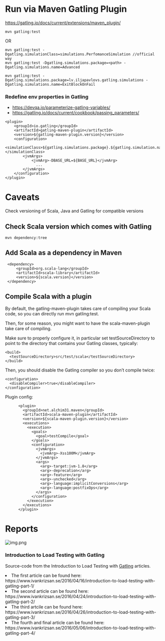 
# Run via Maven Gatling Plugin
https://gatling.io/docs/current/extensions/maven_plugin/ 

```mvn gatling:test```

OR 

```
mvn gatling:test -Dgatling.simulationClass=simulations.PerfomanceSimulation //official way
mvn gatling:test -Dgatling.simulations.package=<path> -Dgatling.simulations.name=Advanced

mvn gatling:test -Dgatling.simulations.package=lv.iljapavlovs.gatling.simulations -Dgatling.simulations.name=ExitBlockOnFail

```


### Redefine env properties in Gatling
* https://devqa.io/parameterize-gatling-variables/
* https://gatling.io/docs/current/cookbook/passing_parameters/
```
<plugin>
    <groupId>io.gatling</groupId>
    <artifactId>gatling-maven-plugin</artifactId>
    <version>${gatling-maven-plugin.version}</version>
    <configuration>
        <simulationClass>${gatling.simulations.package}.${gatling.simulation.name}</simulationClass>
        <jvmArgs>
            <jvmArg>-DBASE_URL=${BASE_URL}</jvmArg>
              ...  
        </jvmArgs>
    </configuration>
</plugin>
```

# Caveats
Check versioning of Scala, Java and Gatling for compatible versions

## Check Scala version which comes with Gatling
```
mvn dependency:tree
```

## Add Scala as a dependency in Maven
```
 <dependency>
     <groupId>org.scala-lang</groupId>
     <artifactId>scala-library</artifactId>
     <version>${scala.version}</version>
 </dependency>
```



## Compile Scala with a plugin

By default, the gatling-maven-plugin takes care of compiling your Scala code, so you can directly run mvn gatling:test.

Then, for some reason, you might want to have the scala-maven-plugin take care of compiling.

Make sure to properly configure it, in particular set testSourceDirectory to point to the directory that contains your Gatling classes, typically:
```
<build>
  <testSourceDirectory>src/test/scala</testSourceDirectory>
</build>
```
Then, you should disable the Gatling compiler so you don’t compile twice:
```
<configuration>
  <disableCompiler>true</disableCompiler>
</configuration>
```

Plugin config:
```
      <plugin>
        <groupId>net.alchim31.maven</groupId>
        <artifactId>scala-maven-plugin</artifactId>
        <version>${scala-maven-plugin.version}</version>
        <executions>
          <execution>
            <goals>
              <goal>testCompile</goal>
            </goals>
            <configuration>
              <jvmArgs>
                <jvmArg>-Xss100M</jvmArg>
              </jvmArgs>
              <args>
                <arg>-target:jvm-1.8</arg>
                <arg>-deprecation</arg>
                <arg>-feature</arg>
                <arg>-unchecked</arg>
                <arg>-language:implicitConversions</arg>
                <arg>-language:postfixOps</arg>
              </args>
            </configuration>
          </execution>
        </executions>
      </plugin>
```

# Reports
![img.png](img.png)


### Introduction to Load Testing with Gatling

Source-code from the Introduction to Load Testing with [Gatling](http://gatling.io) articles.

<li>The first article can be found here: https://www.ivankrizsan.se/2016/04/16/introduction-to-load-testing-with-gatling-part-1/</li>
<li>The second article can be found here: https://www.ivankrizsan.se/2016/04/24/introduction-to-load-testing-with-gatling-part-2/</li>
<li>The third artcile can be found here: https://www.ivankrizsan.se/2016/04/26/introduction-to-load-testing-with-gatling-part-3/</li>
<li>The fourth and final article can be found here: https://www.ivankrizsan.se/2016/05/06/introduction-to-load-testing-with-gatling-part-4/</li>
